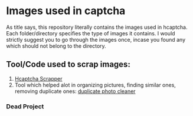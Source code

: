 # Images used in captcha
As title says, this repository literally contains the images used in hcaptcha. Each folder/directory specifies the type of images it contains. 
I would strictly suggest you to go through the images once, incase you found any which should not belong to the directory.

## Tool/Code used to scrap images:
1. [ Hcaptcha Scrapper ](https://github.com/Mewzax/Hcaptcha-Images-Scraper " Mewzax github")
2. Tool which helped alot in organizing pictures, finding similar ones, removing duplicate ones: [duplicate photo cleaner](https://www.duplicatephotocleaner.com/download "duplicate photo cleaner")

### Dead Project

